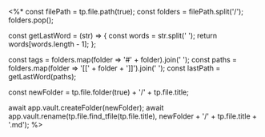 <%* 
  const filePath = tp.file.path(true);
  const folders = filePath.split('/');
  folders.pop();

  const getLastWord = (str) => { 
  const words = str.split(' '); 
  return words[words.length - 1]; 
  };

  const tags = folders.map(folder => '#' + folder).join(' ');
  const paths = folders.map(folder => '[[' + folder + ']]').join(' ');
  const lastPath = getLastWord(paths);

  const newFolder = tp.file.folder(true) + '/' + tp.file.title;

  await app.vault.createFolder(newFolder);
  await app.vault.rename(tp.file.find_tfile(tp.file.title), newFolder + '/' + tp.file.title + '.md');
%>